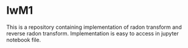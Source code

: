 # IwM1
This is a repository containing implementation of radon transform and reverse radon transform.
Implementation is easy to access in jupyter notebook file.
